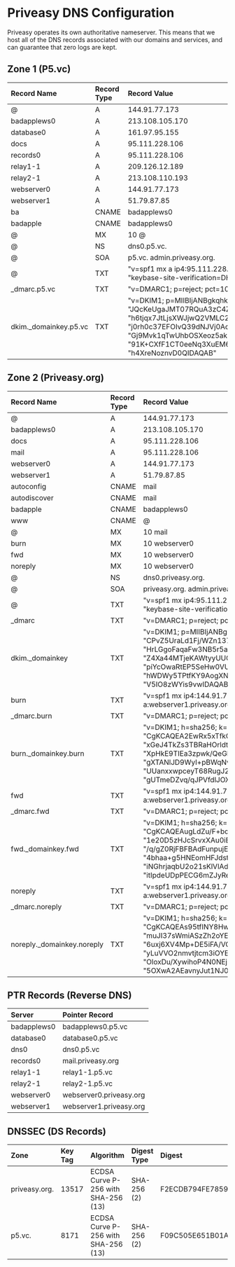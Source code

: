 # Priveasy DNS Configuration

Priveasy operates its own authoritative nameserver. This means that we host all of the DNS records associated with our domains and services, and can guarantee that zero logs are kept.

## Zone 1 (P5.vc)

|Record Name|Record Type|Record Value|TTL|
| :------------ | :------------ | :------------ | :------------ |
|@|A|144.91.77.173|10800|
|badapplews0|A|213.108.105.170|10800|
|database0|A|161.97.95.155|10800|
|docs|A|95.111.228.106|10800|
|records0|A|95.111.228.106|10800|
|relay1-1|A|209.126.12.189|10800|
|relay2-1|A|213.108.110.193|10800|
|webserver0|A|144.91.77.173|10800|
|webserver1|A|51.79.87.85|10800|
|ba|CNAME|badapplews0|10800|
|badapple|CNAME|badapplews0|10800|
|@|MX|10 @|10800|
|@|NS|dns0.p5.vc.|86400|
|@|SOA|p5.vc. admin.priveasy.org.|86400|
|@|TXT|"v=spf1 mx a ip4:95.111.228.106/32 include:mail.priveasy.org -all"<br>"keybase-site-verification=DHramCRdMolyxSdp0eFGBrcEHqTWhi4QPKDlV5vH85U"|10800|
|_dmarc.p5.vc|TXT|"v=DMARC1; p=reject; pct=100"|10800|
|dkim._domainkey.p5.vc|TXT|"v=DKIM1; p=MIIBIjANBgkqhkiG9w0BAQEFAAOCAQ8AMIIBCgKCAQEAoLgiU64/" "JQcKeUgaJMT07RQuA3zC4ZDDU26hVQHGVwHI4AbuTkZUEe3DOWoP52iw5lCK+sB" "h6tjqx7JtLjsXWJjwQ2VMLC23llG9+AAdLGlsi9vYPfvwWkW/zkndnD2FynD/R8" "j0rh0c37EFOIvQ39dNJVj0AcjkQMcKZPBj0a5Sl1NHpZHKgVK+0z+ucR7fJRPwi" "Gj9Mvk1qTwUhbOSXeoz5ak4BMTgM4vZC0/seE0LvAGF46yZyny+rrc6rGXhyeUf" "91K+CXfF1CT0eeNq3XuEM6Fse9p8b0OQquetO8RITaO6kGFr3iradNgpJkpr79f" "h4XreNoznvD0QIDAQAB"|10800|

## Zone 2 (Priveasy.org)

|Record Name|Record Type|Record Value|TTL|
| :------------ | :------------ | :------------ | :------------ |
|@|A|144.91.77.173|10800|
|badapplews0|A|213.108.105.170|10800|
|docs|A|95.111.228.106|10800|
|mail|A|95.111.228.106|10800|
|webserver0|A|144.91.77.173|10800|
|webserver1|A|51.79.87.85|10800|
|autoconfig|CNAME|mail|10800|
|autodiscover|CNAME|mail|10800|
|badapple|CNAME|badapplews0|10800|
|www|CNAME|@|10800|
|@|MX|10 mail|10800|
|burn|MX|10 webserver0|10800|
|fwd|MX|10 webserver0|10800|
|noreply|MX|10 webserver0|10800|
|@|NS|dns0.priveasy.org.|86400|
|@|SOA|priveasy.org. admin.priveasy.org.|86400|
|@|TXT|"v=spf1 mx ip4:95.111.228.106/32 a:mail.priveasy.org -all"<br>"keybase-site-verification=7vntSggoXZyNZ19HY6KmnpbjsxcyrYmo2zD7nyqFoBI"|10800|
|_dmarc|TXT|"v=DMARC1; p=reject; pct=100"|10800|
|dkim._domainkey|TXT|"v=DKIM1; p=MIIBIjANBgkqhkiG9w0BAQEFAAOCAQ8AMIIBCgKCAQEAwigNdV1j" "CPvZ5UraLd1Fj/WZn1378Yk2lriJivVqNTYlKoBesk3Quoqw3r72CGlHXxT188A" "HrLGgoFaqaFw3NB5r5acOGE7RgeNE5Hm+pQZEwbDME0cx242RA8P1yrQrMNGf/l" "Z4Xa44MTjeKAWtyyUUQEpIUjtllCdWeTqrwtz8qHR8jQivJWzqWExIQQ+VwzVQK" "piYcOwaRtEP5SeHw0VUG1gQKWw5eZ2k4YkHrn3gNXVG3+YyvGGCYJU1rWQQ1uqh" "hWDWy5TPtfKY9AogXNoir+1i8V3uq6HnHu6PiM8CB6NCDIkUVeqQax3DbEirUku" "V5IO8zWYis9vwIDAQAB"|10800|
|burn|TXT|"v=spf1 mx ip4:144.91.77.173/32 ip4:51.79.87.85/32 a:webserver0.priveasy.org a:webserver1.priveasy.org -all"|10800|
|_dmarc.burn|TXT|"v=DMARC1; p=reject; pct=100"|10800|
|burn._domainkey.burn|TXT|"v=DKIM1; h=sha256; k=rsa; p=MIIBIjANBgkqhkiG9w0BAQEFAAOCAQ8AMII" "CgKCAQEA2EwRx5xTfkQO0igRVVSjh7/pdFJDQ7IdXIcX3pfkjmIW2q78VQwf/Fz" "xGeJ4TkZs3TBRaHOrldt5hgUtbUhurSowXfU4c3Yr5E2TlnB5SLaYN2NxOlqR2L" "XpHkE9TIEa3zpwk/QeGbDOTQubq2tj08LzJNid9+1K2PVLGGD564dFVbegb3K0I" "gXTANlJD9WyI+pBWqNvMtHT7eyxAv375knu0pV2Qyv8n50DrAKvqLtpPQ8j8Y7J" "UUanxxwpceyT68RugJ2lJs6Fh1/AedqgGRldXF4yOxY3Ne5oBDVL4RjBDKcce9q" "gUTmeDZvq/qJPVfdlJOXckmbGG7tPwIDAQAB"|10800|
|fwd|TXT|"v=spf1 mx ip4:144.91.77.173/32 ip4:51.79.87.85/32 a:webserver0.priveasy.org a:webserver1.priveasy.org -all"|10800|
|_dmarc.fwd|TXT|"v=DMARC1; p=reject; pct=100"|10800|
|fwd._domainkey.fwd|TXT|"v=DKIM1; h=sha256; k=rsa; p=MIIBIjANBgkqhkiG9w0BAQEFAAOCAQ8AMII" "CgKCAQEAugLdZu/F+bqsGpnHyM+CLrvrcljRpJ4CdU+9s/XTGH5PoBrA5WUbs5F" "1e20D5zHJcSrvxXAu0iE9GC9HwNCy94TTY4qnszbdXamqCeUokQioNGIWEGvU5F" "/q/gZ0RjFBFBAdFunpujExdVDAouW8o9ELqQ86EmCR/9Aiwm6ikAOWTANT/wbKj" "4bhaa+g5HNEomHFJdst+4FoEDBg4odE1rd5QBCyoC6P8vsMF67nu7SkUs6CtjtV" "iNGhrjaqbU2o21sKlVlAdKMkr0t4vvaoAdXW1x1hsvZanZ5Gv0reJk7Ugi0B3Af" "itIpdeUDpPECG6mZJyReBepGoO0EBwIDAQAB"|10800|
|noreply|TXT|"v=spf1 mx ip4:144.91.77.173/32 ip4:51.79.87.85/32 a:webserver0.priveasy.org a:webserver1.priveasy.org -all"|10800|
|_dmarc.noreply|TXT|"v=DMARC1; p=reject; pct=100"|10800|
|noreply._domainkey.noreply|TXT|"v=DKIM1; h=sha256; k=rsa; p=MIIBIjANBgkqhkiG9w0BAQEFAAOCAQ8AMII" "CgKCAQEAs95tfINY8HwGjcoX+VBlmQHroL+mn5mtDvtd9z18ipRDlW4ElsIhJQx" "muJI37sWmiASzZh2oYEwE5nQoj0mCxxXUxhotF5UMUINF/rwD/O1c5u/2JvP38A" "6uxj6XV4Mp+DE5iFA/VOVeuJ0jcpAsA09QshqDf3JYo4IzG76bFSxPAI2CDnBXF" "yLuVVO2nmvtjtcm3iOYEIhjJGia1mv2hkHOp6h3trkLkzkfrGNybzSIlE8Zqrix" "OloxDu/XywihoP4N0NEj9u6cfTsSi9fFTTtnF1UZ/gPTnI02v6o0vswL9c5Cp/J" "5OXwA2AEavnyJut1NJ0D59gVeeCb8QIDAQAB"|10800|

## PTR Records (Reverse DNS)

|Server|Pointer Record|
| :------------ | :------------ |
|badapplews0|badapplews0.p5.vc|
|database0|database0.p5.vc|
|dns0|dns0.p5.vc|
|records0|mail.priveasy.org|
|relay1-1|relay1-1.p5.vc|
|relay2-1|relay2-1.p5.vc|
|webserver0|webserver0.priveasy.org|
|webserver1|webserver1.priveasy.org|

## DNSSEC (DS Records)

|Zone|Key Tag|Algorithm|Digest Type|Digest|
| :------------ | :------------ | :------------ | :------------ | :------------ |
|priveasy.org.|13517|ECDSA Curve P-256 with SHA-256 (13)|SHA-256 (2)|F2ECDB794FE78598C0BB96E8432DC50BD9B7287F184FB37F704B5C9B3974D663|
|p5.vc.|8171|ECDSA Curve P-256 with SHA-256 (13)|SHA-256 (2)|F09C505E651B01A53621A3EAD40A05AA4DD9BBE8E04283566305CE3479BA4733|
